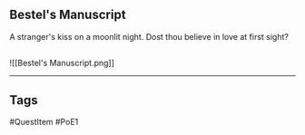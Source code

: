 ## Bestel's Manuscript
A stranger's kiss on a moonlit night.
Dost thou believe in love at first sight?
## 
![[Bestel's Manuscript.png]]

---
## Tags
#QuestItem
#PoE1